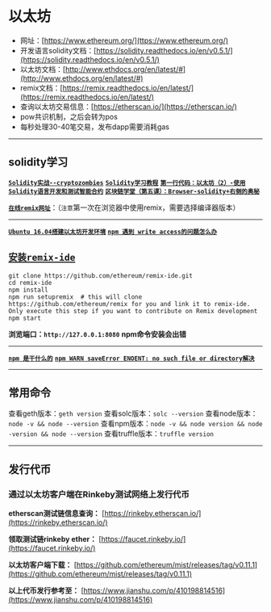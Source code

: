 # 以太坊

- 网址：[https://www.ethereum.org/](ttps://www.ethereum.org/)
- 开发语言solidity文档：[https://solidity.readthedocs.io/en/v0.5.1/](https://solidity.readthedocs.io/en/v0.5.1/)
- 以太坊文档：[http://www.ethdocs.org/en/latest/#](http://www.ethdocs.org/en/latest/#)
- remix文档：[https://remix.readthedocs.io/en/latest/](https://remix.readthedocs.io/en/latest/)
- 查询以太坊交易信息：[https://etherscan.io/](https://etherscan.io/)
- pow共识机制，之后会转为pos
- 每秒处理30-40笔交易，发布dapp需要消耗gas

---

## solidity学习

**[`Solidity实战--cryptozombies`](https://cryptozombies.io/zh/lesson/2/chapter/4)**
**[`Solidity学习教程`](https://blog.csdn.net/qq_33829547/article/details/80361886)**
**[`第一行代码：以太坊（2）-使用Solidity语言开发和测试智能合约`](https://www.imooc.com/article/253163)**
**[`区块链学堂（第五课）：Browser-solidity+右侧的奥秘`](https://www.8btc.com/article/120265)**

**[`在线remix网址`](https://remix.ethereum.org)**：（`注意`第一次在浏览器中使用remix，需要选择编译器版本）

 ---
**[`Ubuntu 16.04搭建以太坊开发环境`](https://blog.csdn.net/pony_maggie/article/details/79531534)**
**[`npm 遇到 write access的问题怎么办`](https://www.jianshu.com/p/31744aa44824)**

## **[`安装remix-ide`](https://github.com/ethereum/remix-ide)**

```shell
git clone https://github.com/ethereum/remix-ide.git
cd remix-ide
npm install
npm run setupremix  # this will clone https://github.com/ethereum/remix for you and link it to remix-ide. Only execute this step if you want to contribute on Remix development
npm start
```

**浏览端口：`http://127.0.0.1:8080`**
**npm命令安装会出错**

---
**[`npm 是干什么的`](https://blog.csdn.net/qq_37696120/article/details/80507178)**
**[`npm WARN saveError ENOENT: no such file or directory解决`](https://blog.csdn.net/no_can_no_bb_/article/details/81940056)**

---

## 常用命令

查看geth版本：`geth version`
查看solc版本：`solc --version`
查看node版本：`node -v && node --version`
查看npm版本：`node -v && node version && node -version && node --version`
查看truffle版本：`truffle version`

---

## 发行代币

### 通过以太坊客户端在Rinkeby测试网络上发行代币

**etherscan测试链信息查询：** [https://rinkeby.etherscan.io/](https://rinkeby.etherscan.io/)

**领取测试链rinkeby ether：** [https://faucet.rinkeby.io/](https://faucet.rinkeby.io/)

**以太坊客户端下载：** [https://github.com/ethereum/mist/releases/tag/v0.11.1](https://github.com/ethereum/mist/releases/tag/v0.11.1)

**以上代币发行参考至：** [https://www.jianshu.com/p/410198814516](https://www.jianshu.com/p/410198814516)